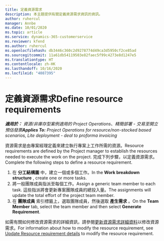 ```yaml
---
title: 定義資源需求
description: 本主題提供有關定義資源需求資訊的資訊。
author: ruhercul
manager: Annbe
ms.date: 10/01/2020
ms.topic: article
ms.service: dynamics-365-customerservice
ms.reviewer: kfend
ms.author: ruhercul
ms.openlocfilehash: db3446c360c2d9278774d49ca3d5950cf2ce85ad
ms.sourcegitcommit: 11a61db54119503e82faec5f99c4273e8d1247e5
ms.translationtype: HT
ms.contentlocale: zh-HK
ms.lasthandoff: 10/16/2020
ms.locfileid: "4087395"
---
```

# <a name="define-resource-requirements"></a><span data-ttu-id="3b393-103">定義資源需求</span><span class="sxs-lookup"><span data-stu-id="3b393-103">Define resource requirements</span></span>

<span data-ttu-id="3b393-104">_**適用於：** 資源/非庫存型案例適用的 Project Operations、精簡部署 - 交易至開立預估發票_</span><span class="sxs-lookup"><span data-stu-id="3b393-104">_**Applies To:** Project Operations for resource/non-stocked based scenarios, Lite deployment - deal to proforma invoicing_</span></span>

<span data-ttu-id="3b393-105">資源需求是由專案經理定義來建立執行專案上工作所需的資源。</span><span class="sxs-lookup"><span data-stu-id="3b393-105">Resource requirements are defined by the Project manager to establish the resources needed to execute the work on the project.</span></span> <span data-ttu-id="3b393-106">完成下列步驟，以定義資源需求。</span><span class="sxs-lookup"><span data-stu-id="3b393-106">Complete the following steps to define a resource requirement.</span></span>

1.  <span data-ttu-id="3b393-107">在 **分工結構圖** 中，建立一個或多個工作。</span><span class="sxs-lookup"><span data-stu-id="3b393-107">In the **Work breakdown structure** , create one or more tasks.</span></span>
2.  <span data-ttu-id="3b393-108">將一般團隊成員指派至每個工作。</span><span class="sxs-lookup"><span data-stu-id="3b393-108">Assign a generic team member to each task.</span></span> <span data-ttu-id="3b393-109">這些指派將會更新專案團隊成員的總投入量。</span><span class="sxs-lookup"><span data-stu-id="3b393-109">The assignments will update the total effort of the project team member.</span></span>
3.  <span data-ttu-id="3b393-110">在 **團隊成員** 索引標籤上，選取團隊成員，然後選取 **產生需求** 。</span><span class="sxs-lookup"><span data-stu-id="3b393-110">On the **Team Member** tab, select the team member and then select **Generate Requirement**.</span></span>

<span data-ttu-id="3b393-111">如需有關如何修改資源需求的詳細資訊，請參閱[更新資源需求詳細資料](define-resource-requirements.md)以修改資源需求。</span><span class="sxs-lookup"><span data-stu-id="3b393-111">For information about how to modify the resource requirement, see [Update Resource requirement details](define-resource-requirements.md) to modify the resource requirement.</span></span>